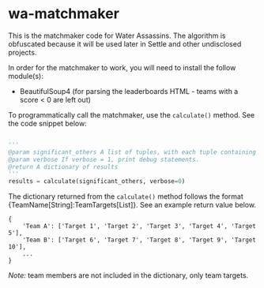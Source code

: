 # wa-matchmaker

This is the matchmaker code for Water Assassins. The algorithm is obfuscated because it will be used later in Settle and other undisclosed projects.

In order for the matchmaker to work, you will need to install the follow module(s):
  * BeautifulSoup4 (for parsing the leaderboards HTML - teams with a score < 0 are left out)

To programmatically call the matchmaker, use the ```calculate()``` method. See the code snippet below:

```python

'''
@param significant_others A list of tuples, with each tuple containing a couple: [('John Doe', 'Jane Doe'), ('Person A', 'Person B')]
@param verbose If verbose = 1, print debug statements.
@return A dictionary of results
'''
results = calculate(significant_others, verbose=0)

```

The dictionary returned from the ```calculate()``` method follows the format {TeamName[String]:TeamTargets[List]}. See an example return value below.

```
{
	'Team A': ['Target 1', 'Target 2', 'Target 3', 'Target 4', 'Target 5'],
	'Team B': ['Target 6', 'Target 7', 'Target 8', 'Target 9', 'Target 10'],
	...
}
```

_Note:_ team members are not included in the dictionary, only team targets.






